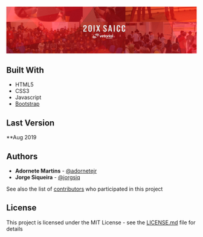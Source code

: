 ![](header.png)

## Built With
* HTML5
* CSS3
* Javascript
* [Bootstrap](https://getbootstrap.com/)

## Last Version

**Aug 2019

## Authors
* **Adornete Martins** - [@adornetejr](https://github.com/adornetejr)
* **Jorge Siqueira** - [@jorgsiq](https://github.com/jorgsiq)

See also the list of [contributors](https://github.com/jorgsiq/saicc-website/graphs/contributors) who participated in this project

## License

This project is licensed under the MIT License - see the [LICENSE.md](LICENSE.md) file for details


